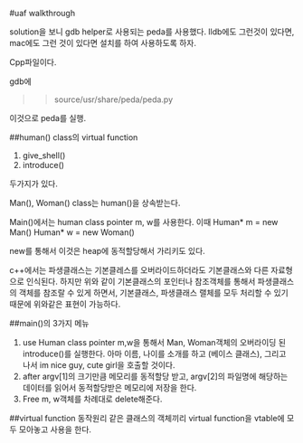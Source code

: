 #uaf walkthrough

solution을 보니 gdb helper로 사용되는 peda를 사용했다. 
lldb에도 그런것이 있다면, mac에도 그런 것이 있다면 설치를 하여 사용하도록 하자. 

Cpp파일이다. 

gdb에

>>source/usr/share/peda/peda.py

이것으로 peda를 실행.

##human() class의 virtual function
1. give_shell()
2. introduce()

두가지가 있다. 

Man(), Woman() class는 human()을 상속받는다. 

Main()에서는 human class pointer m, w를 사용한다. 이때 
Human* m = new Man()
Human* w = new Woman()

new를 통해서 이것은 heap에 동적할당해서 가리키도 있다. 

c++에서는 파생클래스는 기본클레스를 오버라이드하더라도 기본클래스와 다른 자료형으로 인식된다. 
하지만 위와 같이 기본클래스의 포인터나 참조객체를 통해서 파생클래스의 객체를 참조랄 수 있게 하면서, 기본클래스, 파생클래스 랠체를 모두 처리할 수 있기 때문에 위와같은 표현이 가능하다. 

##main()의 3가지 메뉴
1. use
	Human class pointer m,w을 통해서 Man, Woman객체의 오버라이딩 된 introduce()를 실행한다. 아마 이름, 나이를 소개를 하고 (베이스 클래스), 그리고 나서 im nice guy, cute girl을 호출할 것이다. 
2. after
	argv[1]의 크기만큼 메모리를 동적할당 받고, argv[2]의 파일명에 해당하는 데이터를 읽어서 동적할당받은 메모리에 저장을 한다. 
3. Free 
	m, w객체를 차례대로 delete해준다. 


##virtual function 동작원리
같은 클래스의 객체끼리 virtual function을 vtable에 모두 모아놓고 사용을 한다. 

